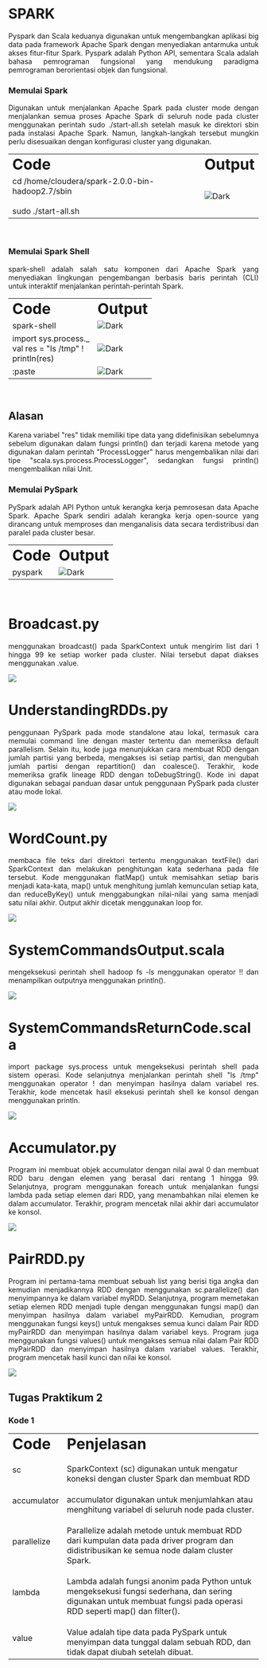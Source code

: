 # SPARK
<p align="justify">Pyspark dan Scala keduanya digunakan untuk mengembangkan aplikasi big data pada framework Apache Spark dengan menyediakan antarmuka untuk akses fitur-fitur Spark. Pyspark adalah Python API, sementara Scala adalah bahasa pemrograman fungsional yang mendukung paradigma pemrograman berorientasi objek dan fungsional.</p>

### Memulai Spark
<p align="justify">Digunakan untuk menjalankan Apache Spark pada cluster mode dengan menjalankan semua proses Apache Spark di seluruh node pada cluster menggunakan perintah sudo ./start-all.sh setelah masuk ke direktori sbin pada instalasi Apache Spark. Namun, langkah-langkah tersebut mungkin perlu disesuaikan dengan konfigurasi cluster yang digunakan.</p>
<table border="0">
 <tr>
    <td><b style="font-size:30px">Code</b></td>
    <td><b style="font-size:30px">Output</b></td>
 </tr>
 <tr>
    <td>cd /home/cloudera/spark-2.0.0-bin-hadoop2.7/sbin<br><br>sudo ./start-all.sh</td>
    <td><img alt="Dark" src="Memulai Spark.png"></td>
 </tr>
</table><br>

### Memulai Spark Shell
<p align="justify">spark-shell adalah salah satu komponen dari Apache Spark yang menyediakan lingkungan pengembangan berbasis baris perintah (CLI) untuk interaktif menjalankan perintah-perintah Spark.</p>
<table border="0">
 <tr>
    <td><b style="font-size:30px">Code</b></td>
    <td><b style="font-size:30px">Output</b></td>
 </tr>
 <tr>
    <td>spark-shell</td>
    <td><img alt="Dark" src="SparkShell.png"></td>
 </tr>
  <tr>
    <td>import sys.process._<br>val res = "ls /tmp" !<br>println(res)</td>
    <td><img alt="Dark" src="SparkShell1.png"></td>
 </tr>
 <tr>
    <td>:paste</td>
    <td><img alt="Dark" src="SparkShell2.png"></td>
 </tr>
</table><br>
<h2>Alasan</h2>
<p align="justify">Karena variabel "res" tidak memiliki tipe data yang didefinisikan sebelumnya sebelum digunakan dalam fungsi println() dan terjadi karena metode yang digunakan dalam perintah "ProcessLogger" harus mengembalikan nilai dari tipe "scala.sys.process.ProcessLogger", sedangkan fungsi println() mengembalikan nilai Unit.</p>

### Memulai PySpark
<p align="justify">PySpark adalah API Python untuk kerangka kerja pemrosesan data Apache Spark. Apache Spark sendiri adalah kerangka kerja open-source yang dirancang untuk memproses dan menganalisis data secara terdistribusi dan paralel pada cluster besar.</p>
<table border="0">
 <tr>
    <td><b style="font-size:30px">Code</b></td>
    <td><b style="font-size:30px">Output</b></td>
 </tr>
 <tr>
    <td>pyspark</td>
    <td><img alt="Dark" src="pyspark.png"></td>
 </tr>
</table><br>

  <h1> Broadcast.py</h1>
  <p align="justify">menggunakan broadcast() pada SparkContext untuk mengirim list dari 1 hingga 99 ke setiap worker pada cluster. Nilai tersebut dapat diakses menggunakan .value.</p>
  <img src="broadcast.png">
  
  <h1> UnderstandingRDDs.py</h1>
  <p align="justify">penggunaan PySpark pada mode standalone atau lokal, termasuk cara memulai command line dengan master tertentu dan memeriksa default parallelism. Selain itu, kode juga menunjukkan cara membuat RDD dengan jumlah partisi yang berbeda, mengakses isi setiap partisi, dan mengubah jumlah partisi dengan repartition() dan coalesce(). Terakhir, kode memeriksa grafik lineage RDD dengan toDebugString(). Kode ini dapat digunakan sebagai panduan dasar untuk penggunaan PySpark pada cluster atau mode lokal.</p>
  <img src="UnderstandingRDDs.png">

  <h1> WordCount.py</h1>
  <p align="justify">membaca file teks dari direktori tertentu menggunakan textFile() dari SparkContext dan melakukan penghitungan kata sederhana pada file tersebut. Kode menggunakan flatMap() untuk memisahkan setiap baris menjadi kata-kata, map() untuk menghitung jumlah kemunculan setiap kata, dan reduceByKey() untuk menggabungkan nilai-nilai yang sama menjadi satu nilai akhir. Output akhir dicetak menggunakan loop for. </p>
  <img src="wordcount.png">
  
  <h1> SystemCommandsOutput.scala</h1>
  <p align="justify">mengeksekusi perintah shell hadoop fs -ls menggunakan operator !! dan menampilkan outputnya menggunakan println().</p>
  <img src="SystemCommandsOutput.png">

  <h1> SystemCommandsReturnCode.scala</h1>
  <p align="justify">import package sys.process untuk mengeksekusi perintah shell pada sistem operasi. Kode selanjutnya menjalankan perintah shell "ls /tmp" menggunakan operator ! dan menyimpan hasilnya dalam variabel res. Terakhir, kode mencetak hasil eksekusi perintah shell ke konsol dengan menggunakan println.</p>
  <img src="SystemCommandsReturnCode.png">
  
<h1> Accumulator.py</h1>
  <p align="justify">Program ini membuat objek accumulator dengan nilai awal 0 dan membuat RDD baru dengan elemen yang berasal dari rentang 1 hingga 99. Selanjutnya, program menggunakan foreach untuk menjalankan fungsi lambda pada setiap elemen dari RDD, yang menambahkan nilai elemen ke dalam accumulator. Terakhir, program mencetak nilai akhir dari accumulator ke konsol.</p>
<img src="accumulator.png">

<h1> PairRDD.py</h1>
  <p align="justify">Program ini pertama-tama membuat sebuah list yang berisi tiga angka dan kemudian menjadikannya RDD dengan menggunakan sc.parallelize() dan menyimpannya ke dalam variabel myRDD. Selanjutnya, program memetakan setiap elemen RDD menjadi tuple dengan menggunakan fungsi map() dan menyimpan hasilnya dalam variabel myPairRDD. Kemudian, program menggunakan fungsi keys() untuk mengakses semua kunci dalam Pair RDD myPairRDD dan menyimpan hasilnya dalam variabel keys. Program juga menggunakan fungsi values() untuk mengakses semua nilai dalam Pair RDD myPairRDD dan menyimpan hasilnya dalam variabel values. Terakhir, program mencetak hasil kunci dan nilai ke konsol.</p>
<img src="pairRDD.png">

## Tugas Praktikum 2
### Kode 1
<table border="0">
 <tr>
    <td><b style="font-size:30px">Code</b></td>
    <td><b style="font-size:30px">Penjelasan</b></td>
 </tr>
 <tr>
    <td>sc</td>
    <td><p align="justify"></p>SparkContext (sc) digunakan untuk mengatur koneksi dengan cluster Spark dan membuat RDD</td>
 </tr>
 <tr>
    <td>accumulator</td>
    <td><p align="justify"></p>accumulator digunakan untuk menjumlahkan atau menghitung variabel di seluruh node pada cluster.</td>
 </tr>
 <tr>
    <td>parallelize</td>
    <td><p align="justify"></p>Parallelize adalah metode untuk membuat RDD dari kumpulan data pada driver program dan didistribusikan ke semua node dalam cluster Spark.</td>
 </tr>
  <tr>
    <td>lambda</td>
    <td><p align="justify"></p>Lambda adalah fungsi anonim pada Python untuk mengeksekusi fungsi sederhana, dan sering digunakan untuk membuat fungsi pada operasi RDD seperti map() dan filter().</td>
 </tr>
   <tr>
    <td>value</td>
    <td><p align="justify"></p>Value adalah tipe data pada PySpark untuk menyimpan data tunggal dalam sebuah RDD, dan tidak dapat diubah setelah dibuat.</td>
 </tr>
</table><br>
